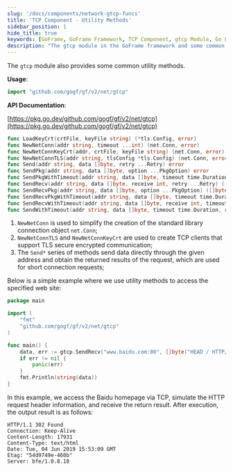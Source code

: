 ```yaml
---
slug: '/docs/components/network-gtcp-funcs'
title: 'TCP Component - Utility Methods'
sidebar_position: 1
hide_title: true
keywords: [GoFrame, GoFrame Framework, TCP Component, gtcp Module, Go Language, Network Programming, TLS Encryption, Data Communication, Short Connections, Utility Methods]
description: "The gtcp module in the GoFrame framework and some common utility methods allow for the creation of TCP connections, TLS secure encrypted communication, and data sending and receiving functions, and provide a concrete example showing how to access a specified web site via TCP."
---
```


The `gtcp` module also provides some common utility methods.

**Usage**:

```go
import "github.com/gogf/gf/v2/net/gtcp"
```

**API Documentation**:

[https://pkg.go.dev/github.com/gogf/gf/v2/net/gtcp](https://pkg.go.dev/github.com/gogf/gf/v2/net/gtcp)

```go
func LoadKeyCrt(crtFile, keyFile string) (*tls.Config, error)
func NewNetConn(addr string, timeout ...int) (net.Conn, error)
func NewNetConnKeyCrt(addr, crtFile, keyFile string) (net.Conn, error)
func NewNetConnTLS(addr string, tlsConfig *tls.Config) (net.Conn, error)
func Send(addr string, data []byte, retry ...Retry) error
func SendPkg(addr string, data []byte, option ...PkgOption) error
func SendPkgWithTimeout(addr string, data []byte, timeout time.Duration, option ...PkgOption) error
func SendRecv(addr string, data []byte, receive int, retry ...Retry) ([]byte, error)
func SendRecvPkg(addr string, data []byte, option ...PkgOption) ([]byte, error)
func SendRecvPkgWithTimeout(addr string, data []byte, timeout time.Duration, option ...PkgOption) ([]byte, error)
func SendRecvWithTimeout(addr string, data []byte, receive int, timeout time.Duration, retry ...Retry) ([]byte, error)
func SendWithTimeout(addr string, data []byte, timeout time.Duration, retry ...Retry) error
```

1. `NewNetConn` is used to simplify the creation of the standard library connection object `net.Conn`;
2. `NewNetConnTLS` and `NewNetConnKeyCrt` are used to create TCP clients that support TLS secure encrypted communication;
3. The `Send*` series of methods send data directly through the given address and obtain the returned results of the request, which are used for short connection requests;

Below is a simple example where we use utility methods to access the specified web site:

```go
package main

import (
    "fmt"
    "github.com/gogf/gf/v2/net/gtcp"
)

func main() {
    data, err := gtcp.SendRecv("www.baidu.com:80", []byte("HEAD / HTTP/1.1\n\n"), -1)
    if err != nil {
        panic(err)
    }
    fmt.Println(string(data))
}
```

In this example, we access the Baidu homepage via TCP, simulate the HTTP request header information, and receive the return result. After execution, the output result is as follows:

```
HTTP/1.1 302 Found
Connection: Keep-Alive
Content-Length: 17931
Content-Type: text/html
Date: Tue, 04 Jun 2019 15:53:09 GMT
Etag: "54d9749e-460b"
Server: bfe/1.0.8.18
```